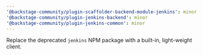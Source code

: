 ```yaml
---
'@backstage-community/plugin-scaffolder-backend-module-jenkins': minor
'@backstage-community/plugin-jenkins-backend': minor
'@backstage-community/plugin-jenkins-common': minor
---
```


Replace the deprecated `jenkins` NPM package with a built-in, light-weight client.

